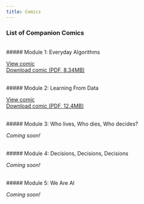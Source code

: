 ```yaml
---
title: Comics
---
```


### List of Companion Comics

<br>
##### Module 1: Everyday Algorithms
<p><a href="../modules/what-is-ai/index/">View comic</a>
<br><a href="./vol1_en.pdf">Download comic (PDF, 8.34MB)</a></p>

<br>
##### Module 2: Learning From Data
<p><a href="../modules/learning-from-data/index/">View comic</a>
<br><a href="./vol2_en.pdf">Download comic (PDF, 12.4MB)</a></p>

<br>
##### Module 3: Who lives, Who dies, Who decides?
<p><i>Coming soon!</i></p>
<!-- <p><a href="../modules/who-lives-who-dies-who-decides/index/">View comic</a>
<br><a href="./vol3_en.pdf">Download comic (PDF, 0.0MB)</a></p> -->

<br>
##### Module 4: Decisions, Decisions, Decisions
<p><i>Coming soon!</i></p>
<!-- <p><a href="../modules/all-about-that-bias/index/">View comic</a>
<br><a href="./vol4_en.pdf">Download comic (PDF, 0.0MB)</a></p> -->

<br>
##### Module 5: We Are AI
<p><i>Coming soon!</i></p>
<!-- <p><a href="../modules/we-are-ai/index/">View comic</a>
<br><a href="./vol5_en.pdf">Download comic (PDF, 0.0MB)</a></p> -->
